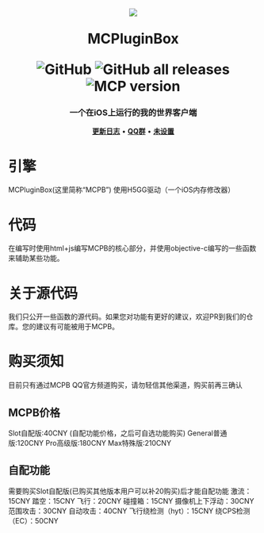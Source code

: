 <h1 align="center">
    <img src="https://avatars.githubusercontent.com/u/116565741?s=400&u=5cd6aaba9103ca258407f9f64d5cbd95c9967fb5&v=4">
    <p>MCPluginBox</p>
    <img alt="GitHub" src="https://img.shields.io/github/license/MCPluginBox/MCPluginBox">
    <img alt="GitHub all releases" src="https://img.shields.io/github/downloads/MCPluginBox/MCPluginBox/total">
    <img alt="MCP version" src="https://img.shields.io/badge/version-0.1-blue">
</h1>
<h3 align="center">一个在iOS上运行的我的世界客户端</h3>
<p align="center">
    <strong><a href="CHANGELOG_cn.md">更新日志</a></strong>
    •
    <strong><a href="https://qm.qq.com/cgi-bin/qm/qr?k=RRgf17j1MSV2ajHHiVn_afaFsW7CMVIK&jump_from=webapi&authKey=W26MUk0kXqUfVOoxAd9BbkPk/GdXB1w7rf/DcjmzNOX3ID3gliMxiWPMRgYG/fXx">QQ群</a></strong>
    •
    <strong><a href="">未设置</a></strong>
</p>
 
 # 引擎
 MCPluginBox(这里简称“MCPB”) 使用H5GG驱动（一个iOS内存修改器）
 # 代码
在编写时使用html+js编写MCPB的核心部分，并使用objective-c编写的一些函数来辅助某些功能。
 # 关于源代码
我们只公开一些函数的源代码。如果您对功能有更好的建议，欢迎PR到我们的仓库。您的建议有可能被用于MCPB。
 # 购买须知
目前只有通过MCPB QQ官方频道购买，请勿轻信其他渠道，购买前再三确认
## MCPB价格
Slot自配版:40CNY (自配功能价格，之后可自选功能购买)
General普通版:120CNY
Pro高级版:180CNY
Max特殊版:210CNY
## 自配功能
需要购买Slot自配版(已购买其他版本用户可以补20购买)后才能自配功能
激流：15CNY
踏空：15CNY
飞行：20CNY
碰撞箱：15CNY
摄像机上下浮动：30CNY
范围攻击：30CNY
自动攻击：40CNY
飞行绕检测（hyt）：15CNY
绕CPS检测（EC）：50CNY

